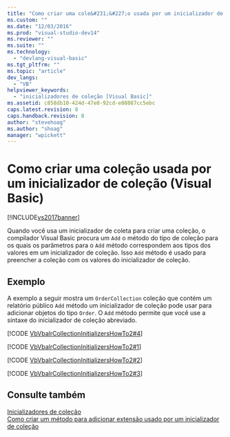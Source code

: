 ```yaml
---
title: "Como criar uma cole&#231;&#227;o usada por um inicializador de cole&#231;&#227;o (Visual Basic) | Microsoft Docs"
ms.custom: ""
ms.date: "12/03/2016"
ms.prod: "visual-studio-dev14"
ms.reviewer: ""
ms.suite: ""
ms.technology: 
  - "devlang-visual-basic"
ms.tgt_pltfrm: ""
ms.topic: "article"
dev_langs: 
  - "VB"
helpviewer_keywords: 
  - "inicializadores de coleção [Visual Basic]"
ms.assetid: c858db10-424d-47e0-92cd-e08087cc5ebc
caps.latest.revision: 8
caps.handback.revision: 8
author: "stevehoag"
ms.author: "shoag"
manager: "wpickett"
---
```

# Como criar uma cole&#231;&#227;o usada por um inicializador de cole&#231;&#227;o (Visual Basic)
[!INCLUDE[vs2017banner](../../../../csharp/includes/vs2017banner.md)]

Quando você usa um inicializador de coleta para criar uma coleção, o compilador Visual Basic procura um `Add` o método do tipo de coleção para os quais os parâmetros para o `Add` método correspondem aos tipos dos valores em um inicializador de coleção.  Isso `Add` método é usado para preencher a coleção com os valores do inicializador de coleção.  
  
## Exemplo  
 A exemplo a seguir mostra um `OrderCollection` coleção que contém um relatório público `Add` método um inicializador de coleção pode usar para adicionar objetos do tipo `Order`.  O `Add` método permite que você use a sintaxe do inicializador de coleção abreviado.  
  
 [!CODE [VbVbalrCollectionInitializersHowTo2#4](../CodeSnippet/VS_Snippets_VBCSharp/VbVbalrCollectionInitializersHowTo2#4)]  
  
 [!CODE [VbVbalrCollectionInitializersHowTo2#1](../CodeSnippet/VS_Snippets_VBCSharp/VbVbalrCollectionInitializersHowTo2#1)]  
  
 [!CODE [VbVbalrCollectionInitializersHowTo2#2](../CodeSnippet/VS_Snippets_VBCSharp/VbVbalrCollectionInitializersHowTo2#2)]  
  
 [!CODE [VbVbalrCollectionInitializersHowTo2#3](../CodeSnippet/VS_Snippets_VBCSharp/VbVbalrCollectionInitializersHowTo2#3)]  
  
## Consulte também  
 [Inicializadores de coleção](../../../../visual-basic/reference/command-line-compiler/index.md)   
 [Como criar um método para adicionar extensão usado por um inicializador de coleção](../../../../visual-basic/programming-guide/language-features/collection-initializers/how-to-create-an-add-extension-method-used-by-a-collection-initializer.md)